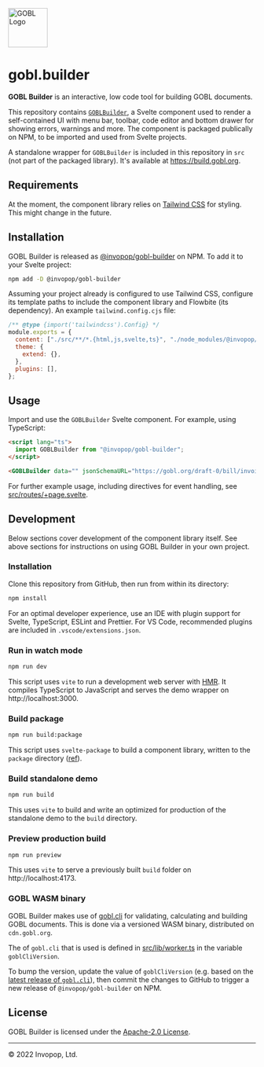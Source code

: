 <img src="https://github.com/invopop/gobl/blob/main/gobl_logo_black_rgb.svg?raw=true" width="80" alt="GOBL Logo">

# gobl.builder

**GOBL Builder** is an interactive, low code tool for building GOBL documents.

This repository contains [`GOBLBuilder`](src/lib/GOBLBuilder.svelte), a Svelte
component used to render a self-contained UI with menu bar, toolbar, code editor
and bottom drawer for showing errors, warnings and more. The component is
packaged publically on NPM, to be imported and used from Svelte projects.

A standalone wrapper for `GOBLBuilder` is included in this repository in `src`
(not part of the packaged library). It's available at https://build.gobl.org.

## Requirements

At the moment, the component library relies on [Tailwind
CSS](https://tailwindcss.com/) for styling. This might change in the future.

## Installation

GOBL Builder is released as
[@invopop/gobl-builder](https://www.npmjs.com/package/@invopop/gobl-builder) on
NPM. To add it to your Svelte project:

```sh
npm add -D @invopop/gobl-builder
```

Assuming your project already is configured to use Tailwind CSS, configure its
template paths to include the component library and Flowbite (its dependency).
An example `tailwind.config.cjs` file:

```js
/** @type {import('tailwindcss').Config} */
module.exports = {
  content: ["./src/**/*.{html,js,svelte,ts}", "./node_modules/@invopop/gobl-builder/**/*.{html,js,svelte,ts}"],
  theme: {
    extend: {},
  },
  plugins: [],
};
```

## Usage

Import and use the `GOBLBuilder` Svelte component. For example, using
TypeScript:

```html
<script lang="ts">
  import GOBLBuilder from "@invopop/gobl-builder";
</script>

<GOBLBuilder data="" jsonSchemaURL="https://gobl.org/draft-0/bill/invoice" />
```

For further example usage, including directives for event handling, see
[src/routes/+page.svelte](src/routes/+page.svelte).

## Development

Below sections cover development of the component library itself. See above
sections for instructions on using GOBL Builder in your own project.

### Installation

Clone this repository from GitHub, then run from within its directory:

```sh
npm install
```

For an optimal developer experience, use an IDE with plugin support for Svelte,
TypeScript, ESLint and Prettier. For VS Code, recommended plugins are included
in `.vscode/extensions.json`.

### Run in watch mode

```sh
npm run dev
```

This script uses `vite` to run a development web server with
[HMR](https://vitejs.dev/guide/features.html#hot-module-replacement). It
compiles TypeScript to JavaScript and serves the demo wrapper on
http://localhost:3000.

### Build package

```sh
npm run build:package
```

This script uses `svelte-package` to build a component library, written to the
`package` directory ([ref](https://kit.svelte.dev/docs/packaging)).

### Build standalone demo

```sh
npm run build
```

This uses `vite` to build and write an optimized for production of the
standalone demo to the `build` directory.

### Preview production build

```sh
npm run preview
```

This uses `vite` to serve a previously built `build` folder on
http://localhost:4173.

### GOBL WASM binary

GOBL Builder makes use of [gobl.cli](https://github.com/invopop/gobl.cli) for
validating, calculating and building GOBL documents. This is done via a
versioned WASM binary, distributed on `cdn.gobl.org`.

The of `gobl.cli` that is used is defined in
[src/lib/worker.ts](https://github.com/invopop/gobl.builder/blob/main/src/lib/worker.ts)
in the variable `goblCliVersion`.

To bump the version, update the value of `goblCliVersion` (e.g. based on the
[latest release of
`gobl.cli`](https://github.com/invopop/gobl.cli/releases/latest)), then commit
the changes to GitHub to trigger a new release of `@invopop/gobl-builder` on
NPM.

## License

GOBL Builder is licensed under the [Apache-2.0 License](LICENSE).

---

© 2022 Invopop, Ltd.
